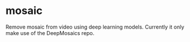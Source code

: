 # mosaic
Remove mosaic from video using deep learning models. Currently it only make use of the DeepMosaics repo.
